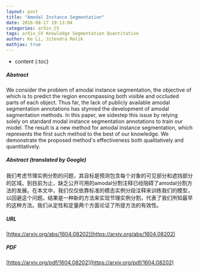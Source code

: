```yaml
---
layout: post
title: "Amodal Instance Segmentation"
date: 2016-08-17 19:13:04
categories: arXiv_CV
tags: arXiv_CV Knowledge Segmentation Quantitative
author: Ke Li, Jitendra Malik
mathjax: true
---
```


* content
{:toc}

##### Abstract
We consider the problem of amodal instance segmentation, the objective of which is to predict the region encompassing both visible and occluded parts of each object. Thus far, the lack of publicly available amodal segmentation annotations has stymied the development of amodal segmentation methods. In this paper, we sidestep this issue by relying solely on standard modal instance segmentation annotations to train our model. The result is a new method for amodal instance segmentation, which represents the first such method to the best of our knowledge. We demonstrate the proposed method's effectiveness both qualitatively and quantitatively.

##### Abstract (translated by Google)
我们考虑节理实例分割的问题，其目标是预测包含每个对象的可见部分和遮挡部分的区域。到目前为止，缺乏公开可用的amodal分割注释已经阻碍了amodal分割方法的发展。在本文中，我们仅仅依靠标准的模态实例分段注释来训练我们的模型，以回避这个问题。结果是一种新的方法来实现节理实例分割，代表了我们所知最早的这种方法。我们从定性和定量两个方面论证了所提方法的有效性。

##### URL
[https://arxiv.org/abs/1604.08202](https://arxiv.org/abs/1604.08202)

##### PDF
[https://arxiv.org/pdf/1604.08202](https://arxiv.org/pdf/1604.08202)


